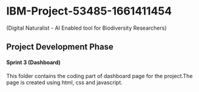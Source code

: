 # IBM-Project-53485-1661411454
(Digital Naturalist - AI Enabled tool for Biodiversity Researchers)

## Project Development Phase
#### Sprint 3 (Dashboard)

This folder contains the coding part of dashboard page for the project.The page is created using html, css and javascript.
